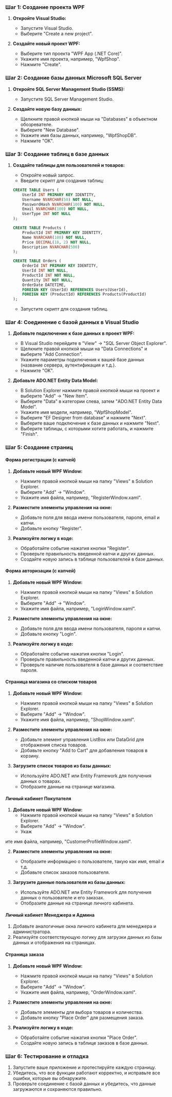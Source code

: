 ### Шаг 1: Создание проекта WPF

1. **Откройте Visual Studio:**
   - Запустите Visual Studio.
   - Выберите "Create a new project".

2. **Создайте новый проект WPF:**
   - Выберите тип проекта "WPF App (.NET Core)".
   - Укажите имя проекта, например, "WpfShop".
   - Нажмите "Create".

### Шаг 2: Создание базы данных Microsoft SQL Server

1. **Откройте SQL Server Management Studio (SSMS):**
   - Запустите SQL Server Management Studio.

2. **Создайте новую базу данных:**
   - Щелкните правой кнопкой мыши на "Databases" в объектном обозревателе.
   - Выберите "New Database".
   - Укажите имя базы данных, например, "WpfShopDB".
   - Нажмите "OK".

### Шаг 3: Создание таблиц в базе данных

1. **Создайте таблицы для пользователей и товаров:**
   - Откройте новый запрос.
   - Введите скрипт для создания таблиц:

   ```sql
   CREATE TABLE Users (
       UserId INT PRIMARY KEY IDENTITY,
       Username NVARCHAR(50) NOT NULL,
       PasswordHash NVARCHAR(100) NOT NULL,
       Email NVARCHAR(100) NOT NULL,
       UserType INT NOT NULL
   );

   CREATE TABLE Products (
       ProductId INT PRIMARY KEY IDENTITY,
       Name NVARCHAR(100) NOT NULL,
       Price DECIMAL(18, 2) NOT NULL,
       Description NVARCHAR(500)
   );

   CREATE TABLE Orders (
       OrderId INT PRIMARY KEY IDENTITY,
       UserId INT NOT NULL,
       ProductId INT NOT NULL,
       Quantity INT NOT NULL,
       OrderDate DATETIME,
       FOREIGN KEY (UserId) REFERENCES Users(UserId),
       FOREIGN KEY (ProductId) REFERENCES Products(ProductId)
   );
   ```

   - Запустите скрипт для создания таблиц.

### Шаг 4: Соединение с базой данных в Visual Studio

1. **Добавьте подключение к базе данных в проект WPF:**
   - В Visual Studio перейдите в "View" -> "SQL Server Object Explorer".
   - Щелкните правой кнопкой мыши на "Data Connections" и выберите "Add Connection".
   - Укажите параметры подключения к вашей базе данных (название сервера, аутентификация и т.д.).
   - Нажмите "OK".

2. **Добавьте ADO.NET Entity Data Model:**
   - В Solution Explorer нажмите правой кнопкой мыши на проект и выберите "Add" -> "New Item".
   - Выберите "Data" в категории слева, затем "ADO.NET Entity Data Model".
   - Укажите имя модели, например, "WpfShopModel".
   - Выберите "EF Designer from database" и нажмите "Next".
   - Выберите ваше подключение к базе данных и нажмите "Next".
   - Выберите таблицы, с которыми хотите работать, и нажмите "Finish".

### Шаг 5: Создание страниц

#### Форма регистрации (с капчей)

1. **Добавьте новый WPF Window:**
   - Нажмите правой кнопкой мыши на папку "Views" в Solution Explorer.
   - Выберите "Add" -> "Window".
   - Укажите имя файла, например, "RegisterWindow.xaml".

2. **Разместите элементы управления на окне:**
   - Добавьте поля для ввода имени пользователя, пароля, email и капчи.
   - Добавьте кнопку "Register".

3. **Реализуйте логику в коде:**
   - Обработайте событие нажатия кнопки "Register".
   - Проверьте правильность введенной капчи и других данных.
   - Создайте новую запись в таблице пользователей в базе данных.

#### Форма авторизации (с капчей)

1. **Добавьте новый WPF Window:**
   - Нажмите правой кнопкой мыши на папку "Views" в Solution Explorer.
   - Выберите "Add" -> "Window".
   - Укажите имя файла, например, "LoginWindow.xaml".

2. **Разместите элементы управления на окне:**
   - Добавьте поля для ввода имени пользователя, пароля и капчи.
   - Добавьте кнопку "Login".

3. **Реализуйте логику в коде:**
   - Обработайте событие нажатия кнопки "Login".
   - Проверьте правильность введенной капчи и других данных.
   - Проверьте наличие пользователя в базе данных и соответствие пароля.

#### Страница магазина со списком товаров

1. **Добавьте новый WPF Window:**
   - Нажмите правой кнопкой мыши на папку "Views" в Solution Explorer.
   - Выберите "Add" -> "Window".
   - Укажите имя файла, например, "ShopWindow.xaml".

2. **Разместите элементы управления на окне:**
   - Добавьте элемент управления ListBox или DataGrid для отображения списка товаров.
   - Добавьте кнопку "Add to Cart" для добавления товаров в корзину.

3. **Загрузите список товаров из базы данных:**
   - Используйте ADO.NET или Entity Framework для получения данных о товарах.
   - Отобразите данные на странице магазина.

#### Личный кабинет Покупателя

1. **Добавьте новый WPF Window:**
   - Нажмите правой кнопкой мыши на папку "Views" в Solution Explorer.
   - Выберите "Add" -> "Window".
   - Укаж

ите имя файла, например, "CustomerProfileWindow.xaml".

2. **Разместите элементы управления на окне:**
   - Отобразите информацию о пользователе, такую как имя, email и т.д.
   - Добавьте список заказов пользователя.

3. **Загрузите данные пользователя из базы данных:**
   - Используйте ADO.NET или Entity Framework для получения данных о пользователе и его заказах.
   - Отобразите данные на странице личного кабинета.

#### Личный кабинет Менеджера и Админа

1. Добавьте аналогичные окна личного кабинета для менеджера и администратора.
2. Реализуйте соответствующую логику для загрузки данных из базы данных и отображения на страницах.

#### Страница заказа

1. **Добавьте новый WPF Window:**
   - Нажмите правой кнопкой мыши на папку "Views" в Solution Explorer.
   - Выберите "Add" -> "Window".
   - Укажите имя файла, например, "OrderWindow.xaml".

2. **Разместите элементы управления на окне:**
   - Добавьте элементы для выбора товаров и количества.
   - Добавьте кнопку "Place Order" для размещения заказа.

3. **Реализуйте логику в коде:**
   - Обработайте событие нажатия кнопки "Place Order".
   - Создайте новую запись в таблице заказов в базе данных.

### Шаг 6: Тестирование и отладка

1. Запустите ваше приложение и протестируйте каждую страницу.
2. Убедитесь, что все функции работают корректно, и исправьте все ошибки, которые вы обнаружите.
3. Проверьте соединение с базой данных и убедитесь, что данные загружаются и сохраняются правильно.

